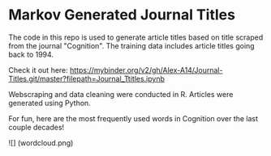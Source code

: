 # Markov Generated Journal Titles

The code in this repo is used to generate article titles based on title scraped from the journal "Cognition". The training data includes article titles going back to 1994.

Check it out here: 
https://mybinder.org/v2/gh/Alex-A14/Journal-Titles.git/master?filepath=Journal_Ttitles.ipynb

Webscraping and data cleaning were conducted in R.
Articles were generated using Python.

For fun, here are the most frequently used words in Cognition over the last couple decades!

![] (wordcloud.png)
